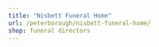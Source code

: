 ```yaml
---
title: "Nisbett Funeral Home"
url: /peterborough/nisbett-funeral-home/
shop: funeral directors
---
```

